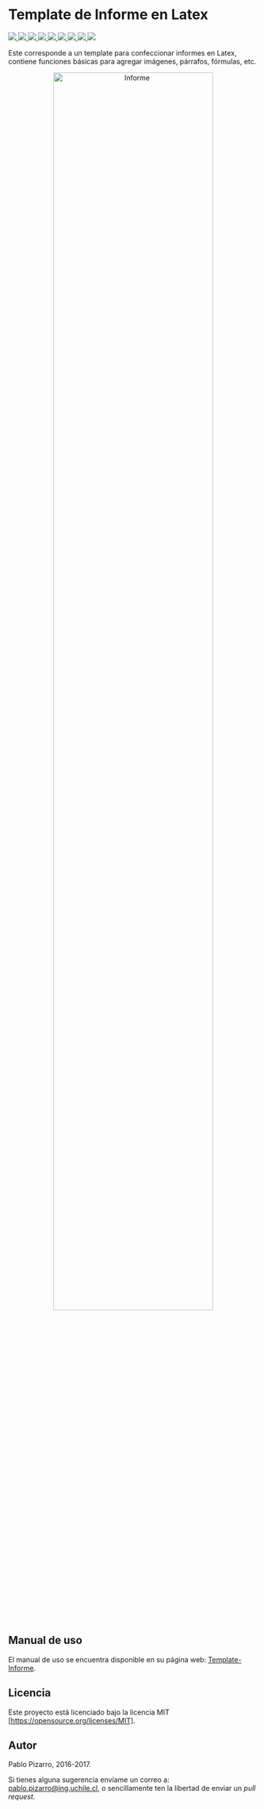 # Template de Informe en Latex

<a href="http://ppizarror.com" id="aimg">
<img src="http://ppizarror.com/Template-Informe/resources/autor2.svg" class="bannerimg" />
</a>
<a href="https://opensource.org/licenses/MIT/" id="aimg">
<img src="http://ppizarror.com/Template-Informe/resources/Licencia-MIT-blue.svg" />
</a>

<a href="http://ppizarror.com/Template-Tesis/" id="aimg">
<img src="http://ppizarror.com/Template-Informe/resources/templates/tesis.svg" />
</a>
<a href="http://ppizarror.com/Template-Apunte/" id="aimg">
<img src="http://ppizarror.com/Template-Informe/resources/templates/apunte.svg" />
</a>
<a href="http://ppizarror.com/Template-Tareas/" id="aimg">
<img src="http://ppizarror.com/Template-Informe/resources/templates/tareas.svg" />
</a>
<a href="http://ppizarror.com/Template-Auxiliares/" id="aimg">
<img src="http://ppizarror.com/Template-Informe/resources/templates/auxiliares.svg" />
</a>
<a href="http://ppizarror.com/Template-Controles/" id="aimg">
<img src="http://ppizarror.com/Template-Informe/resources/templates/controles.svg" />
</a>
<a href="http://ppizarror.com/Template-Pautas/" id="aimg">
<img src="http://ppizarror.com/Template-Informe/resources/templates/pauta.svg" />
</a>
<a href="http://ppizarror.com/Template-Informe/" id="aimg">
<img src="http://ppizarror.com/Template-Informe/resources/templates/informe.svg"/>
</a>

Este corresponde a un template para confeccionar informes en Latex, contiene funciones básicas para agregar imágenes, párrafos, fórmulas, etc.

<p align="center">
  <img src="http://ppizarror.com/Template-Informe/images/collage.png" alt="Informe" width="80%px" height="80%px"/>
</p>

## Manual de uso
El manual de uso se encuentra disponible en su página web: <a href="http://ppizarror.com/Template-Informe/">Template-Informe</a>.

## Licencia
Este proyecto está licenciado bajo la licencia MIT [https://opensource.org/licenses/MIT].

## Autor
Pablo Pizarro, 2016-2017.

Si tienes alguna sugerencia envíame un correo a: [pablo.pizarro@ing.uchile.cl](mailto:pablo.pizarro@ing.uchile.cl), o sencillamente ten la libertad de enviar un _pull request_.
